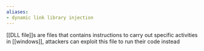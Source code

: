 ```yaml
---
aliases:
- dynamic link library injection
---
```


[[DLL file]]s are files that contains instructions to carry out specific activities in [[windows]], attackers can exploit this file to run their code instead
